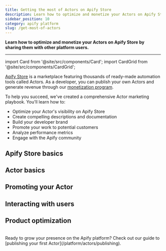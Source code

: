```yaml
---
title: Getting the most of Actors on Apify Store
description: Learn how to optimize and monetize your Actors on Apify Store by sharing them with other platform users.
sidebar_position: 10
category: apify platform
slug: /get-most-of-actors
---
```


**Learn how to optimize and monetize your Actors on Apify Store by sharing them with other platform users.**

---

import Card from '@site/src/components/Card';
import CardGrid from '@site/src/components/CardGrid';

[Apify Store](https://apify.com/store) is a marketplace featuring thousands of ready-made automation tools called Actors. As a developer, you can publish your own Actors and generate revenue through our [monetization program](https://apify.com/partners/actor-developers).

To help you succeed, we've created a comprehensive Actor marketing playbook. You'll learn how to:

- Optimize your Actor's visibility on Apify Store
- Create compelling descriptions and documentation
- Build your developer brand
- Promote your work to potential customers
- Analyze performance metrics
- Engage with the Apify community

## Apify Store basics

<CardGrid>
    <Card
        title="How Apify Store works"
        desc="Apify Store is where users discover, run, and purchase Actors, making it the best place to showcase your work. This section explains how Store is structured, how Actors get visibility, and what factors contribute to success."
        to="/academy/get-most-of-actors/store-basics/how-store-works"
        smallImage
    />
    <Card
        title="How to build Actors"
        desc="Building a successful Actor isn’t just about writing code. You need to make your Actor reliable, scalable, and easy to use. Here, you’ll learn best practices for structuring your code, handling input/output, and making sure that everything runs smoothly."
        to="/academy/get-most-of-actors/store-basics/how-to-build-actors"
        smallImage
    />
    <Card
        title="How Actor monetization works"
        desc="Apify Store lets you earn revenue from your Actors, but success depends on pricing, user engagement, and quality. This section covers how subscriptions work, how to set competitive pricing, and what it takes to generate sustainable income."
        to="/academy/get-most-of-actors/store-basics/how-actor-monetization-works"
        smallImage
    />
    <Card
        title="Ideas page and its use"
        desc="Not sure what to build next? The Ideas page helps you find high-demand Actor concepts based on community requests and trending topics."
        to="/academy/get-most-of-actors/store-basics/ideas-page"
        smallImage
    />
    <Card
        title="Actor success stories"
        desc="Some developers have turned their Actors into profitable tools with steady user bases. This section shares real-world examples of what works, from product strategy to marketing tactics."
        to="/academy/get-most-of-actors/store-basics/actor-succes-stories"
        smallImage
    />
</CardGrid>

## Actor basics

<CardGrid>
    <Card
        title="Naming your Actor"
        desc="A clear, descriptive name helps users understand what your Actor does at a glance. Learn how to craft a name that’s both informative and easy to search for."
        to="/academy/get-most-of-actors/actor-basics/name-your-actor"
        smallImage
    />
    <Card
        title="Importance of Actor URL"
        desc="Your Actor’s URL isn’t just a link. You should also see it as a branding and SEO tool. This section explains why a simple, memorable URL can improve discoverability and credibility."
        to="/academy/get-most-of-actors/actor-basics/importance-of-actor-url"
        smallImage
    />
    <Card
        title="Actor description and SEO description"
        desc="Your Actor’s description determines whether users understand its value in seconds. Learn how to write compelling copy that highlights key features while improving search rankings."
        to="/academy/get-most-of-actors/actor-basics/actor-description"
        smallImage
    />
    <Card
        title="How to create an Actor README"
        desc="A strong README makes it easy for users to get started with your Actor. This guide walks you through the essential sections to include, from installation to usage examples."
        to="/academy/get-most-of-actors/actor-basics/how-to-create-an-actor-readme"
        smallImage
    />
    <Card
        title="Actors and emojis"
        desc="Emojis can make your Actor stand out, but using them strategically is key. This section covers when and how to use emojis effectively without overdoing it."
        to="/academy/get-most-of-actors/actor-basics/actors-and-emojis"
        smallImage
    />
</CardGrid>

## Promoting your Actor

<CardGrid>
    <Card
        title="SEO"
        desc="Search engines play a huge role in driving users to your Actor. Learn the basics of keyword optimization, metadata, and other techniques that improve your ranking on Google and Apify’s search."
        to="/academy/get-most-of-actors/promote-your-actor/seo"
        smallImage
    />
    <Card
        title="Social media"
        desc="Your Actor won’t promote itself. This section covers simple, effective ways to showcase your Actor on platforms like X, LinkedIn, and Reddit."
        to="/academy/get-most-of-actors/promote-your-actor/social-media"
        smallImage
    />
    <Card
        title="Parasite SEO"
        desc="Ranking on Google is tough, but piggybacking on high-authority platforms can help. This guide explains how to use sites like Medium, GitHub, and Stack Overflow to increase visibility."
        to="/academy/get-most-of-actors/promote-your-actor/parasite-seo"
        smallImage
    />
    <Card
        title="Product Hunt"
        desc="A successful Product Hunt launch can drive early traction and long-term growth. Learn how to position your Actor, time your launch, and engage with the community for the best results."
        to="/academy/get-most-of-actors/promote-your-actor/product-hunt"
        smallImage
    />
    <Card
        title="Blogs and blog resources"
        desc="Writing about your Actor helps users discover and understand it. This section walks you through how to write effective blog posts, where to publish them, and how to attract readers."
        to="/academy/get-most-of-actors/promote-your-actor/blogs-and-blog-resources"
        smallImage
    />
    <Card
        title="Video tutorials"
        desc="Video content makes it easier for users to grasp your Actor’s functionality. Learn how to create short, engaging tutorials that explain key features and use cases."
        to="/academy/get-most-of-actors/promote-your-actor/video-tutorials"
        smallImage
    />
    <Card
        title="Webinars"
        desc="Hosting a webinar lets you connect directly with potential users and answer their questions. This section outlines how to plan, promote, and run a successful live session."
        to="/academy/get-most-of-actors/promote-your-actor/webinars"
        smallImage
    />
</CardGrid>

## Interacting with users

<CardGrid>
    <Card
        title="Emails to Actor users"
        desc="Good email communication keeps users engaged and informed. Find out when and how to send helpful emails, from onboarding to feature updates."
        to="/academy/get-most-of-actors/interact-with-users/emails-to-actor-users"
        smallImage
    />
    <Card
        title="Issues tab"
        desc="User feedback is critical for improving your Actor. Learn how to track, respond to, and resolve issues efficiently through Apify’s Issues tab."
        to="/academy/get-most-of-actors/interact-with-users/issues-tab"
        smallImage
    />
    <Card
        title="Your Store bio"
        desc="Your bio is where users learn who you are and why they should trust your Actors. This guide helps you write a professional yet approachable bio that builds credibility."
        to="/academy/get-most-of-actors/interact-with-users/your-store-bio"
        smallImage
    />
</CardGrid>

## Product optimization

<CardGrid>
    <Card
        title="How to create a great input schema"
        desc="A well-designed input schema makes your Actor easy to use. Learn how to create clear, logical inputs that guide users without overwhelming them."
        to="/academy/get-most-of-actors/product-optimization/how-to-create-a-great-input-schema"
        smallImage
    />
    <Card
        title="Actor bundles"
        desc="Bundling Actors together can increase their value and appeal. Learn how to package multiple Actors into a single, cohesive product that covers unique use cases."
        to="/academy/get-most-of-actors/product-optimization/actor-bundles"
        smallImage
    />
</CardGrid>
<br/>
Ready to grow your presence on the Apify platform? Check out our guide to [publishing your first Actor](/platform/actors/publishing).
